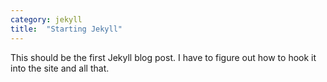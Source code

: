 ```yaml
---
category: jekyll
title:  "Starting Jekyll"
---
```


This should be the first Jekyll blog post. I have to figure out how to hook it into the site and all that.